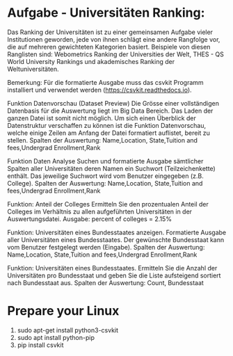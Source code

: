 # Aufgabe - Universitäten Ranking:

Das Ranking der Universitäten ist zu einer gemeinsamen Aufgabe vieler Institutionen geworden, jede 
von ihnen schlägt eine andere Rangfolge vor, die auf mehreren gewichteten Kategorien basiert. 
Beispiele von diesen Ranglisten sind: Webometrics Ranking der Universities der Welt, THES - QS 
World University Rankings und akademisches Ranking der Weltuniversitäten.  

Bemerkung: Für die formatierte Ausgabe muss das csvkit Programm installiert und verwendet 
werden (https://csvkit.readthedocs.io). 

Funktion Datenvorschau (Dataset Preview) 
Die Grösse einer vollständigen Datenbasis für die Auswertung liegt im Big Data Bereich. Das Laden 
der ganzen Datei ist somit nicht möglich. Um sich einen Überblick der Datenstruktur verschaffen zu 
können ist die Funktion Datenvorschau, welche einige Zeilen am Anfang der Datei formatiert 
auflistet, bereit zu stellen. 
Spalten der Auswertung: Name,Location, State,Tuition and fees,Undergrad Enrollment,Rank 

Funktion Daten Analyse 
Suchen und formatierte Ausgabe sämtlicher Spalten aller Universitäten deren Namen ein Suchwort 
(Teilzeichenkette) enthält. Das jeweilige Suchwort wird vom Benutzer eingegeben (z.B. College). 
Spalten der Auswertung: Name,Location, State,Tuition and fees,Undergrad Enrollment,Rank 

Funktion: Anteil der Colleges 
Ermitteln Sie den prozentualen Anteil der Colleges im Verhältnis zu allen aufgeführten Universitäten 
in der Auswertungsdatei. 
Ausgabe: percent of colleges = 2.15% 

Funktion: Universitäten eines Bundesstaates anzeigen. 
Formatierte Ausgabe aller Universitäten eines Bundesstaates. Der gewünschte Bundesstaat kann 
vom Benutzer festgelegt werden (Eingabe). 
Spalten der Auswertung: Name,Location, State,Tuition and fees,Undergrad Enrollment,Rank 

Funktion: Universitäten eines Bundesstaates. 
Ermitteln Sie die Anzahl der Universitäten pro Bundesstaat und geben Sie die Liste aufsteigend 
sortiert nach Bundesstaat aus. 
Spalten der Auswertung: Count, Bundesstaat

# Prepare your Linux

1. sudo apt-get install python3-csvkit
2. sudo apt install python-pip 
3. pip install csvkit
